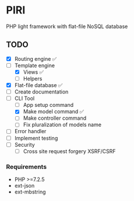 # PIRI

PHP light framework with flat-file NoSQL database

## TODO

- [x] Routing engine ✅
- [ ] Template engine
  - [x] Views ✅
  - [ ] Helpers
- [x] Flat-file database ✅
- [ ] Create documentation
- [ ] CLI Tool
  - [ ] App setup command
  - [x] Make model command ✅
  - [ ] Make controller command
  - [ ] Fix pluralization of models name
- [ ] Error handler
- [ ] Implement testing
- [ ] Security
  - [ ] Cross site request forgery XSRF/CSRF

### Requirements

- PHP >=7.2.5
- ext-json
- ext-mbstring
